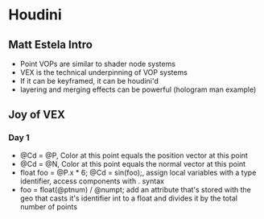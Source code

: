 # Houdini

## Matt Estela Intro

- Point VOPs are similar to shader node systems
- VEX is the technical underpinning of VOP systems
- If it can be keyframed, it can be houdini'd
- layering and merging effects can be powerful (hologram man example)

## Joy of VEX

### Day 1
- @Cd = @P, Color at this point equals the position vector at this point
- @Cd = @N, Color at this point equals the normal vector at this point
- float foo = @P.x * 6; @Cd = sin(foo);, assign local variables with a type identifier, access components with . syntax
- foo = float(@ptnum) / @numpt; add an attribute that's stored with the geo that casts it's identifier int to a float and divides it by the total number of points
